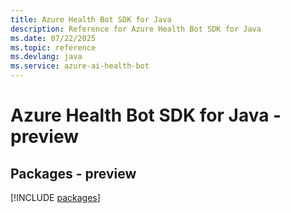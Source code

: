 ```yaml
---
title: Azure Health Bot SDK for Java
description: Reference for Azure Health Bot SDK for Java
ms.date: 07/22/2025
ms.topic: reference
ms.devlang: java
ms.service: azure-ai-health-bot
---
```

# Azure Health Bot SDK for Java - preview
## Packages - preview
[!INCLUDE [packages](health-bot-index.md)]